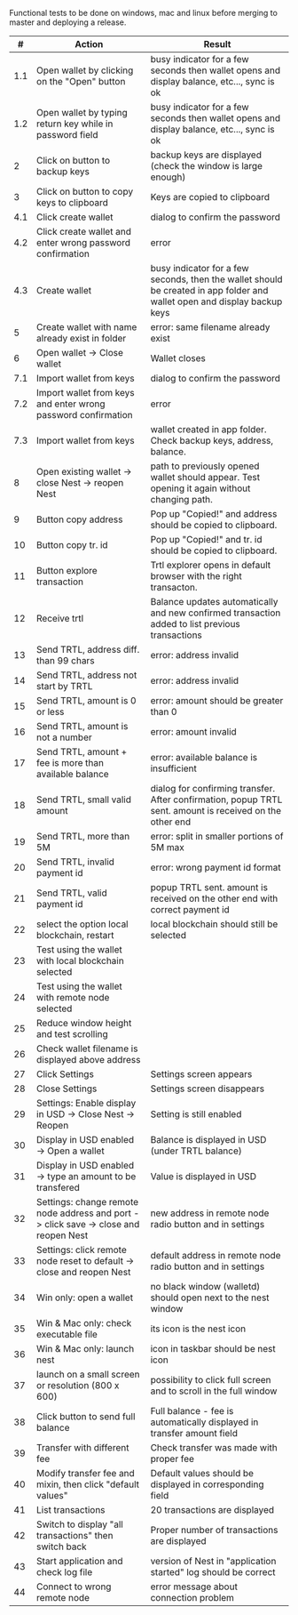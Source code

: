 Functional tests to be done on windows, mac and linux before merging to master and deploying a release.

\# | Action | Result
---|---|---
1.1 | Open wallet by clicking on the "Open" button | busy indicator for a few seconds then wallet opens and display balance, etc..., sync is ok
1.2 | Open wallet by typing return key while in password field | busy indicator for a few seconds then wallet opens and display balance, etc..., sync is ok
2 | Click on button to backup keys | backup keys are displayed (check the window is large enough)
3 | Click on button to copy keys to clipboard | Keys are copied to clipboard
4.1 | Click create wallet | dialog to confirm the password
4.2 | Click create wallet and enter wrong password confirmation | error
4.3 | Create wallet | busy indicator for a few seconds, then the wallet should be created in app folder and wallet open and display backup keys
5 | Create wallet with name already exist in folder | error: same filename already exist
6 | Open wallet -> Close wallet | Wallet closes
7.1 | Import wallet from keys | dialog to confirm the password
7.2 | Import wallet from keys and enter wrong password confirmation | error
7.3 | Import wallet from keys | wallet created in app folder. Check backup keys, address, balance.
8 | Open existing wallet -> close Nest -> reopen Nest | path to previously opened wallet should appear. Test opening it again without changing path. 
9 | Button copy address | Pop up "Copied!" and address should be copied to clipboard.
10 | Button copy tr. id | Pop up "Copied!" and tr. id should be copied to clipboard.
11 | Button explore transaction | Trtl explorer opens in default browser with the right transacton.
12 | Receive trtl | Balance updates automatically and new confirmed transaction added to list previous transactions
13 | Send TRTL, address diff. than 99 chars | error: address invalid
14 | Send TRTL, address not start by TRTL | error: address invalid
15 | Send TRTL, amount is 0 or less | error: amount should be greater than 0
16 | Send TRTL, amount is not a number | error: amount invalid
17 | Send TRTL, amount + fee is more than available balance | error: available balance is insufficient
18 | Send TRTL, small valid amount | dialog for confirming transfer. After confirmation, popup TRTL sent. amount is received on the other end
19 | Send TRTL, more than 5M | error: split in smaller portions of 5M max
20 | Send TRTL, invalid payment id | error: wrong payment id format
21 | Send TRTL, valid payment id | popup TRTL sent. amount is received on the other end with correct payment id
22 | select the option local blockchain, restart | local blockchain should still be selected
23 | Test using the wallet with local blockchain selected | 
24 | Test using the wallet with remote node selected |
25 | Reduce window height and test scrolling |
26 | Check wallet filename is displayed above address |
27 | Click Settings | Settings screen appears
28 | Close Settings | Settings screen disappears
29 | Settings: Enable display in USD -> Close Nest -> Reopen | Setting is still enabled
30 | Display in USD enabled -> Open a wallet| Balance is displayed in USD (under TRTL balance)
31 | Display in USD enabled -> type an amount to be transfered| Value is displayed in USD
32 | Settings: change remote node address and port -> click save -> close and reopen Nest | new address in remote node radio button and in settings
33 | Settings: click remote node reset to default -> close and reopen Nest | default address in remote node radio button and in settings
34 | Win only: open a wallet | no black window (walletd) should open next to the nest window
35 | Win & Mac only: check executable file | its icon is the nest icon
36 | Win & Mac only: launch nest | icon in taskbar should be nest icon
37 | launch on a small screen or resolution (800 x 600) | possibility to click full screen and to scroll in the full window
38 | Click button to send full balance | Full balance - fee is automatically displayed in transfer amount field
39 | Transfer with different fee | Check transfer was made with proper fee
40 | Modify transfer fee and mixin, then click "default values" | Default values should be displayed in corresponding field
41 | List transactions | 20 transactions are displayed
42 | Switch to display "all transactions" then switch back | Proper number of transactions are displayed
43 | Start application and check log file | version of Nest in "application started" log should be correct
44 | Connect to wrong remote node | error message about connection problem